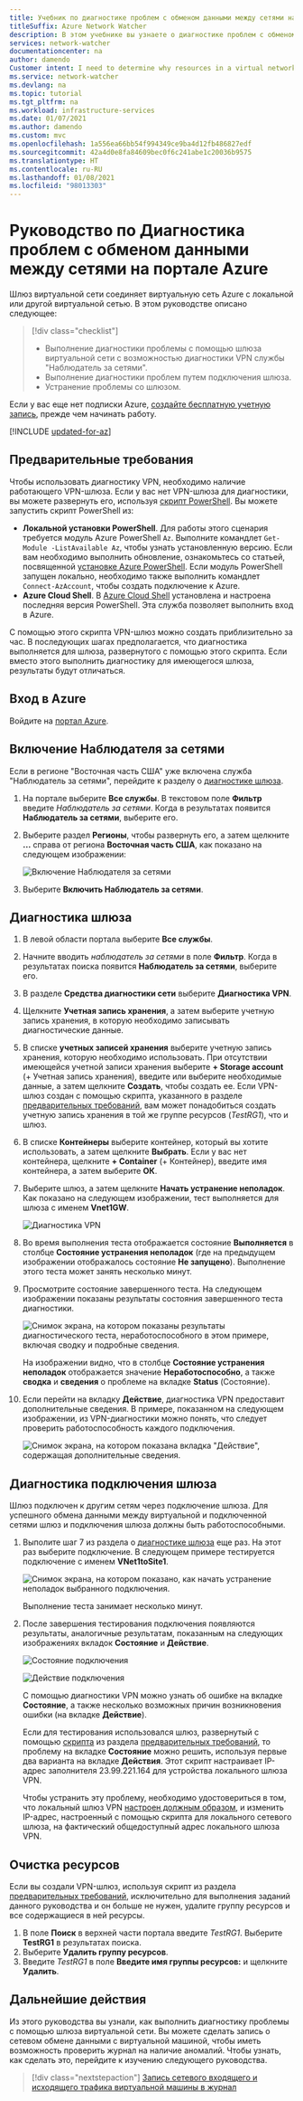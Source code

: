 ```yaml
---
title: Учебник по диагностике проблем с обменом данными между сетями на портале Azure
titleSuffix: Azure Network Watcher
description: В этом учебнике вы узнаете о диагностике проблем с обменом данными между виртуальной сетью Azure, подключенной к локальной или другой виртуальной сети через шлюз виртуальной сети Azure, с помощью функции диагностики VPN службы "Наблюдатель за сетями".
services: network-watcher
documentationcenter: na
author: damendo
Customer intent: I need to determine why resources in a virtual network can't communicate with resources in a different network.
ms.service: network-watcher
ms.devlang: na
ms.topic: tutorial
ms.tgt_pltfrm: na
ms.workload: infrastructure-services
ms.date: 01/07/2021
ms.author: damendo
ms.custom: mvc
ms.openlocfilehash: 1a556ea66bb54f994349ce9ba4d12fb486827edf
ms.sourcegitcommit: 42a4d0e8fa84609bec0f6c241abe1c20036b9575
ms.translationtype: HT
ms.contentlocale: ru-RU
ms.lasthandoff: 01/08/2021
ms.locfileid: "98013303"
---
```

# <a name="tutorial-diagnose-a-communication-problem-between-networks-using-the-azure-portal"></a>Руководство по Диагностика проблем с обменом данными между сетями на портале Azure

Шлюз виртуальной сети соединяет виртуальную сеть Azure с локальной или другой виртуальной сетью. В этом руководстве описано следующее:

> [!div class="checklist"]
> * Выполнение диагностики проблемы с помощью шлюза виртуальной сети с возможностью диагностики VPN службы "Наблюдатель за сетями".
> * Выполнение диагностики проблем путем подключения шлюза.
> * Устранение проблемы со шлюзом.

Если у вас еще нет подписки Azure, [создайте бесплатную учетную запись](https://azure.microsoft.com/free/?WT.mc_id=A261C142F), прежде чем начинать работу.


[!INCLUDE [updated-for-az](../../includes/updated-for-az.md)]

## <a name="prerequisites"></a>Предварительные требования

Чтобы использовать диагностику VPN, необходимо наличие работающего VPN-шлюза. Если у вас нет VPN-шлюза для диагностики, вы можете развернуть его, используя [скрипт PowerShell](../vpn-gateway/scripts/vpn-gateway-sample-site-to-site-powershell.md?toc=%2fazure%2fnetwork-watcher%2ftoc.json). Вы можете запустить скрипт PowerShell из:
- **Локальной установки PowerShell**. Для работы этого сценария требуется модуль Azure PowerShell `Az`. Выполните командлет `Get-Module -ListAvailable Az`, чтобы узнать установленную версию. Если вам необходимо выполнить обновление, ознакомьтесь со статьей, посвященной [установке Azure PowerShell](/powershell/azure/install-Az-ps). Если модуль PowerShell запущен локально, необходимо также выполнить командлет `Connect-AzAccount`, чтобы создать подключение к Azure.
- **Azure Cloud Shell**. В [Azure Cloud Shell](https://shell.azure.com/powershell) установлена и настроена последняя версия PowerShell. Эта служба позволяет выполнить вход в Azure.

С помощью этого скрипта VPN-шлюз можно создать приблизительно за час. В последующих шагах предполагается, что диагностика выполняется для шлюза, развернутого с помощью этого скрипта. Если вместо этого выполнить диагностику для имеющегося шлюза, результаты будут отличаться.

## <a name="sign-in-to-azure"></a>Вход в Azure

Войдите на [портал Azure](https://portal.azure.com).

## <a name="enable-network-watcher"></a>Включение Наблюдателя за сетями

Если в регионе "Восточная часть США" уже включена служба "Наблюдатель за сетями", перейдите к разделу о [диагностике шлюза](#diagnose-a-gateway).

1. На портале выберите **Все службы**. В текстовом поле **Фильтр** введите *Наблюдатель за сетями*. Когда в результатах появится **Наблюдатель за сетями**, выберите его.
2. Выберите раздел **Регионы**, чтобы развернуть его, а затем щелкните **...** справа от региона **Восточная часть США**, как показано на следующем изображении:

    ![Включение Наблюдателя за сетями](./media/diagnose-communication-problem-between-networks/enable-network-watcher.png)

3. Выберите **Включить Наблюдатель за сетями**.

## <a name="diagnose-a-gateway"></a>Диагностика шлюза

1. В левой области портала выберите **Все службы**.
2. Начните вводить *наблюдатель за сетями* в поле **Фильтр**. Когда в результатах поиска появится **Наблюдатель за сетями**, выберите его.
3. В разделе **Средства диагностики сети** выберите **Диагностика VPN**.
4. Щелкните **Учетная запись хранения**, а затем выберите учетную запись хранения, в которую необходимо записывать диагностические данные.
5. В списке **учетных записей хранения** выберите учетную запись хранения, которую необходимо использовать. При отсутствии имеющейся учетной записи хранения выберите **+ Storage account** (+ Учетная запись хранения), введите или выберите необходимые данные, а затем щелкните **Создать**, чтобы создать ее. Если VPN-шлюз создан с помощью скрипта, указанного в разделе [предварительных требований](#prerequisites), вам может понадобиться создать учетную запись хранения в той же группе ресурсов (*TestRG1*), что и шлюз.
6. В списке **Контейнеры** выберите контейнер, который вы хотите использовать, а затем щелкните **Выбрать**. Если у вас нет контейнера, щелкните **+ Container** (+ Контейнер), введите имя контейнера, а затем выберите **ОК**.
7. Выберите шлюз, а затем щелкните **Начать устранение неполадок**. Как показано на следующем изображении, тест выполняется для шлюза с именем **Vnet1GW**.

    ![Диагностика VPN](./media/diagnose-communication-problem-between-networks/vpn-diagnostics.png)

8. Во время выполнения теста отображается состояние **Выполняется** в столбце **Состояние устранения неполадок** (где на предыдущем изображении отображалось состояние **Не запущено**). Выполнение этого теста может занять несколько минут.
9. Просмотрите состояние завершенного теста. На следующем изображении показаны результаты состояния завершенного теста диагностики.

    ![Снимок экрана, на котором показаны результаты диагностического теста, неработоспособного в этом примере, включая сводку и подробные сведения.](./media/diagnose-communication-problem-between-networks/status.png)

    На изображении видно, что в столбце **Состояние устранения неполадок** отображается значение **Неработоспособно**, а также **сводка** и **сведения** о проблеме на вкладке **Status** (Состояние).
10. Если перейти на вкладку **Действие**, диагностика VPN предоставит дополнительные сведения. В примере, показанном на следующем изображении, из VPN-диагностики можно понять, что следует проверить работоспособность каждого подключения.

    ![Снимок экрана, на котором показана вкладка "Действие", содержащая дополнительные сведения.](./media/diagnose-communication-problem-between-networks/action.png)

## <a name="diagnose-a-gateway-connection"></a>Диагностика подключения шлюза

Шлюз подключен к другим сетям через подключение шлюза. Для успешного обмена данными между виртуальной и подключенной сетями шлюз и подключения шлюза должны быть работоспособными.

1. Выполите шаг 7 из раздела о [диагностике шлюза](#diagnose-a-gateway) еще раз. На этот раз выберите подключение. В следующем примере тестируется подключение с именем **VNet1toSite1**.

    ![Снимок экрана, на котором показано, как начать устранение неполадок выбранного подключения.](./media/diagnose-communication-problem-between-networks/connection.png)

    Выполнение теста занимает несколько минут.
2. После завершения тестирования подключения появляются результаты, аналогичные результатам, показанным на следующих изображениях вкладок **Состояние** и **Действие**.

    ![Состояние подключения](./media/diagnose-communication-problem-between-networks/connection-status.png)

    ![Действие подключения](./media/diagnose-communication-problem-between-networks/connection-action.png)

    С помощью диагностики VPN можно узнать об ошибке на вкладке **Состояние**, а также несколько возможных причин возникновения ошибки (на вкладке **Действие**).

    Если для тестирования использовался шлюз, развернутый с помощью [скрипта](../vpn-gateway/scripts/vpn-gateway-sample-site-to-site-powershell.md?toc=%2fazure%2fnetwork-watcher%2ftoc.json) из раздела [предварительных требований](#prerequisites), то проблему на вкладке **Состояние** можно решить, используя первые два варианта на вкладке **Действия**. Этот скрипт настраивает IP-адрес заполнителя 23.99.221.164 для устройства локального шлюза VPN.

    Чтобы устранить эту проблему, необходимо удостовериться в том, что локальный шлюз VPN [настроен должным образом](../vpn-gateway/vpn-gateway-about-vpn-devices.md?toc=%2fazure%2fnetwork-watcher%2ftoc.json), и изменить IP-адрес, настроенный с помощью скрипта для локального сетевого шлюза, на фактический общедоступный адрес локального шлюза VPN.

## <a name="clean-up-resources"></a>Очистка ресурсов

Если вы создали VPN-шлюз, используя скрипт из раздела [предварительных требований](#prerequisites), исключительно для выполнения заданий данного руководства и он больше не нужен, удалите группу ресурсов и все содержащиеся в ней ресурсы.

1. В поле **Поиск** в верхней части портала введите *TestRG1*. Выберите **TestRG1** в результатах поиска.
2. Выберите **Удалить группу ресурсов**.
3. Введите *TestRG1* в поле **Введите имя группы ресурсов:** и щелкните **Удалить**.

## <a name="next-steps"></a>Дальнейшие действия

Из этого руководства вы узнали, как выполнить диагностику проблемы с помощью шлюза виртуальной сети. Вы можете сделать запись о сетевом обмене данными с виртуальной машиной, чтобы иметь возможность проверить журнал на наличие аномалий. Чтобы узнать, как сделать это, перейдите к изучению следующего руководства.

> [!div class="nextstepaction"]
> [Запись сетевого входящего и исходящего трафика виртуальной машины в журнал](network-watcher-nsg-flow-logging-portal.md)
